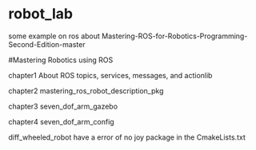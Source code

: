 # robot_lab
some example on ros about Mastering-ROS-for-Robotics-Programming-Second-Edition-master

#Mastering Robotics using ROS 

chapter1
About ROS topics, services, messages, and actionlib 

chapter2
mastering_ros_robot_description_pkg

chapter3
seven_dof_arm_gazebo

chapter4
seven_dof_arm_config

diff_wheeled_robot  have a error of no joy package in the CmakeLists.txt

